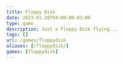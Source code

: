 ```yaml
---
title: Floppy Disk
date: 2023-01-28T04:00:00-03:00
type: game
description: Just a Floppy Disk flying...
tags: []
url: /games/floppydisk
aliases: [/floppydisk/]
games: [floppydisk]
---
```


